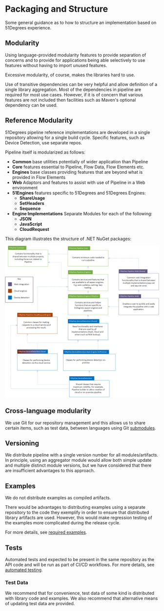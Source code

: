 # Packaging and Structure

Some general guidance as to how to structure an implementation based on 
51Degrees experience.

## Modularity

Using language-provided modularity features to provide separation
of concerns and to provide for applications being able selectively to
use features  without having to import unused features.

Excessive modularity, of course, makes the libraries hard to use.

Use of transitive dependencies can be very helpful and allow definition
of a single library aggregation. Most of the dependencies in pipeline
are required for most use cases. However, if it is of concern that various
features are not included then facilities such as Maven's optional dependency can 
be used.

## Reference Modularity

51Degrees pipeline reference implementations are developed in a single repository
allowing for a single build cycle. Specific features, such as Device Detection,
use separate repos.

Pipeline itself is modularized as follows:

- **Common** base utilities potentially of wider application than Pipeline
- **Core** features essential to Pipeline, Flow Data, Flow Elements etc.
- **Engines** base classes providing features that are beyond what is provided in Flow Elements
- **Web** Adaptors and features to assist with use of Pipeline in a Web environment
- **51Engines** features specific to 51Degrees and 51Degrees Engines:
  - **ShareUsage**
  - **SetHeaders**
  - **Sequence**
- **Engine Implementations** Separate Modules for each of the following:
    - **JSON**
    - **JavaScript**
    - **CloudRequest**

This diagram illustrates the structure of .NET NuGet packages:

![Illustration of package structure](images/v4%20Packages.png)

## Cross-language modularity

We use Git for our repository management and this allows us to share certain
items, such as test data, between languages using Git [submodules](https://git-scm.com/book/en/v2/Git-Tools-Submodules).

## Versioning

We distribute pipeline with a single version number for all modules/artifacts.
In principle, using an aggregator module would allow both simple update
and multiple distinct module versions, but we have considered that there
are insufficient advantages to this approach.

## Examples

We do not distribute examples as compiled artifacts. 

There would be advantages to distributing examples using a separate repository 
to the code they exemplify in order to
ensure that distributed library artifacts are used. However, this would make 
regression testing of the examples more complicated during the release cycle.

For more details, see [required examples](required-examples.md).

## Tests

Automated tests and expected to be present in the same repository as the
API code and will be run as part of CI/CD workflows.
For more details, see [automated testing](automated-testing.md).

### Test Data

We recommend that for convenience, test data of some kind is distributed with 
library code and examples. We also recommend that alternative means of updating
test data are provided.


